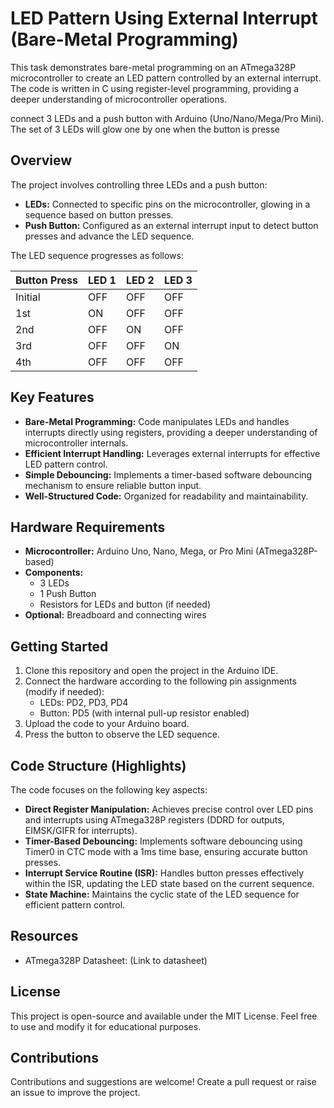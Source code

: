# LED Pattern Using External Interrupt (Bare-Metal Programming)

This task demonstrates bare-metal programming on an ATmega328P microcontroller to create an LED pattern controlled by an external interrupt. The code is written in C using register-level programming, providing a deeper understanding of microcontroller operations.

connect 3 LEDs and a push button with Arduino (Uno/Nano/Mega/Pro Mini). The set of 3 LEDs will glow one by one when the button is presse

## Overview

The project involves controlling three LEDs and a push button:

* **LEDs:** Connected to specific pins on the microcontroller, glowing in a sequence based on button presses.
* **Push Button:** Configured as an external interrupt input to detect button presses and advance the LED sequence.

The LED sequence progresses as follows:

| Button Press | LED 1 | LED 2 | LED 3 |
|---|---|---|---|
| Initial | OFF | OFF | OFF |
| 1st | ON | OFF | OFF |
| 2nd | OFF | ON | OFF |
| 3rd | OFF | OFF | ON |
| 4th | OFF | OFF | OFF | (Repeat cycle)

## Key Features

* **Bare-Metal Programming:** Code manipulates LEDs and handles interrupts directly using registers, providing a deeper understanding of microcontroller internals.
* **Efficient Interrupt Handling:** Leverages external interrupts for effective LED pattern control.
* **Simple Debouncing:** Implements a timer-based software debouncing mechanism to ensure reliable button input.
* **Well-Structured Code:** Organized for readability and maintainability.

## Hardware Requirements

* **Microcontroller:** Arduino Uno, Nano, Mega, or Pro Mini (ATmega328P-based)
* **Components:**
    * 3 LEDs
    * 1 Push Button
    * Resistors for LEDs and button (if needed)
* **Optional:** Breadboard and connecting wires

## Getting Started

1. Clone this repository and open the project in the Arduino IDE.
2. Connect the hardware according to the following pin assignments (modify if needed):
    * LEDs: PD2, PD3, PD4
    * Button: PD5 (with internal pull-up resistor enabled)
3. Upload the code to your Arduino board.
4. Press the button to observe the LED sequence.

## Code Structure (Highlights)

The code focuses on the following key aspects:

* **Direct Register Manipulation:** Achieves precise control over LED pins and interrupts using ATmega328P registers (DDRD for outputs, EIMSK/GIFR for interrupts).
* **Timer-Based Debouncing:** Implements software debouncing using Timer0 in CTC mode with a 1ms time base, ensuring accurate button presses.
* **Interrupt Service Routine (ISR):** Handles button presses effectively within the ISR, updating the LED state based on the current sequence.
* **State Machine:** Maintains the cyclic state of the LED sequence for efficient pattern control.


## Resources

* ATmega328P Datasheet: (Link to datasheet)

## License

This project is open-source and available under the MIT License. Feel free to use and modify it for educational purposes.

## Contributions

Contributions and suggestions are welcome! Create a pull request or raise an issue to improve the project.

